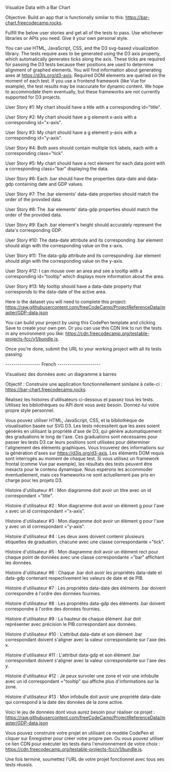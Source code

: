 Visualize Data with a Bar Chart

Objective: Build an app that is functionally similar to this: https://bar-chart.freecodecamp.rocks.

Fulfill the below user stories and get all of the tests to pass. Use whichever libraries or APIs you need. Give it your own personal style.

You can use HTML, JavaScript, CSS, and the D3 svg-based visualization library. The tests require axes to be generated using the D3 axis property, which automatically generates ticks along the axis. These ticks are required for passing the D3 tests because their positions are used to determine alignment of graphed elements. You will find information about generating axes at https://d3js.org/d3-axis. Required DOM elements are queried on the moment of each test. If you use a frontend framework (like Vue for example), the test results may be inaccurate for dynamic content. We hope to accommodate them eventually, but these frameworks are not currently supported for D3 projects.

User Story #1: My chart should have a title with a corresponding id="title".

User Story #2: My chart should have a g element x-axis with a corresponding id="x-axis".

User Story #3: My chart should have a g element y-axis with a corresponding id="y-axis".

User Story #4: Both axes should contain multiple tick labels, each with a corresponding class="tick".

User Story #5: My chart should have a rect element for each data point with a corresponding class="bar" displaying the data.

User Story #6: Each .bar should have the properties data-date and data-gdp containing date and GDP values.

User Story #7: The .bar elements' data-date properties should match the order of the provided data.

User Story #8: The .bar elements' data-gdp properties should match the order of the provided data.

User Story #9: Each .bar element's height should accurately represent the data's corresponding GDP.

User Story #10: The data-date attribute and its corresponding .bar element should align with the corresponding value on the x-axis.

User Story #11: The data-gdp attribute and its corresponding .bar element should align with the corresponding value on the y-axis.

User Story #12: I can mouse over an area and see a tooltip with a corresponding id="tooltip" which displays more information about the area.

User Story #13: My tooltip should have a data-date property that corresponds to the data-date of the active area.

Here is the dataset you will need to complete this project: https://raw.githubusercontent.com/freeCodeCamp/ProjectReferenceData/master/GDP-data.json

You can build your project by using this CodePen template and clicking Save to create your own pen. Or you can use this CDN link to run the tests in any environment you like: https://cdn.freecodecamp.org/testable-projects-fcc/v1/bundle.js.

Once you're done, submit the URL to your working project with all its tests passing.


----------------- French ---------------------

Visualisez des données avec un diagramme à barres

Objectif : Construire une application fonctionnellement similaire à celle-ci : https://bar-chart.freecodecamp.rocks.

Réalisez les histoires d'utilisateurs ci-dessous et passez tous les tests. Utilisez les bibliothèques ou API dont vous avez besoin. Donnez-lui votre propre style personnel.

Vous pouvez utiliser HTML, JavaScript, CSS, et la bibliothèque de visualisation basée sur SVG D3. Les tests nécessitent que les axes soient générés en utilisant la propriété d'axe de D3, qui génère automatiquement des graduations le long de l'axe. Ces graduations sont nécessaires pour passer les tests D3 car leurs positions sont utilisées pour déterminer l'alignement des éléments graphiques. Vous trouverez des informations sur la génération d'axes sur https://d3js.org/d3-axis. Les éléments DOM requis sont interrogés au moment de chaque test. Si vous utilisez un framework frontal (comme Vue par exemple), les résultats des tests peuvent être inexacts pour le contenu dynamique. Nous espérons les accommoder éventuellement, mais ces frameworks ne sont actuellement pas pris en charge pour les projets D3.

Histoire d'utilisateur #1 : Mon diagramme doit avoir un titre avec un id correspondant ="title".

Histoire d'utilisateur #2 : Mon diagramme doit avoir un élément g pour l'axe x avec un id correspondant ="x-axis".

Histoire d'utilisateur #3 : Mon diagramme doit avoir un élément g pour l'axe y avec un id correspondant ="y-axis".

Histoire d'utilisateur #4 : Les deux axes doivent contenir plusieurs étiquettes de graduation, chacune avec une classe correspondante ="tick".

Histoire d'utilisateur #5 : Mon diagramme doit avoir un élément rect pour chaque point de données avec une classe correspondante ="bar" affichant les données.

Histoire d'utilisateur #6 : Chaque .bar doit avoir les propriétés data-date et data-gdp contenant respectivement les valeurs de date et de PIB.

Histoire d'utilisateur #7 : Les propriétés data-date des éléments .bar doivent correspondre à l'ordre des données fournies.

Histoire d'utilisateur #8 : Les propriétés data-gdp des éléments .bar doivent correspondre à l'ordre des données fournies.

Histoire d'utilisateur #9 : La hauteur de chaque élément .bar doit représenter avec précision le PIB correspondant aux données.

Histoire d'utilisateur #10 : L'attribut data-date et son élément .bar correspondant doivent s'aligner avec la valeur correspondante sur l'axe des x.

Histoire d'utilisateur #11 : L'attribut data-gdp et son élément .bar correspondant doivent s'aligner avec la valeur correspondante sur l'axe des y.

Histoire d'utilisateur #12 : Je peux survoler une zone et voir une infobulle avec un id correspondant ="tooltip" qui affiche plus d'informations sur la zone.

Histoire d'utilisateur #13 : Mon infobulle doit avoir une propriété data-date qui correspond à la date des données de la zone active.

Voici le jeu de données dont vous aurez besoin pour réaliser ce projet : https://raw.githubusercontent.com/freeCodeCamp/ProjectReferenceData/master/GDP-data.json

Vous pouvez construire votre projet en utilisant ce modèle CodePen et cliquer sur Enregistrer pour créer votre propre pen. Ou vous pouvez utiliser ce lien CDN pour exécuter les tests dans l'environnement de votre choix : https://cdn.freecodecamp.org/testable-projects-fcc/v1/bundle.js.

Une fois terminé, soumettez l'URL de votre projet fonctionnel avec tous ses tests réussis.